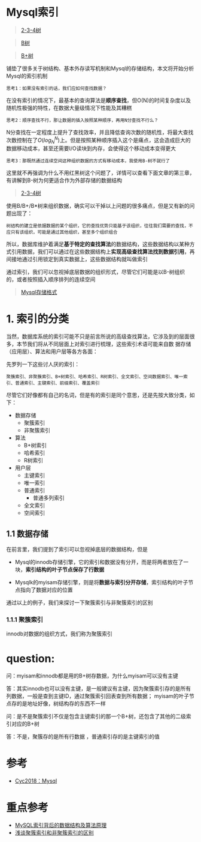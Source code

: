 # Mysql索引

> [2-3-4树](https://asea-cch.life/achrives/2-3-4-tree)

> [B树](https://asea-cch.life/achrives/btree)

> [B+树](https://asea-cch.life/achrives/b+tree)

铺垫了很多关于树结构、基本外存读写机制和Mysql的存储结构，本文将开始分析Mysql的索引机制

    思考1：如果没有索引的话，我们应如何查找数据？

在没有索引的情况下，最基本的查询算法是**顺序查找**，但O(N)的时间复杂度以及随机性极强的特性，在数据大量级情况下性能及其糟糕

    思考2：顺序查找不行，那让数据的插入按照某种顺序，再用N分查找不行么？

N分查找在一定程度上提升了查找效率，并且降低查询次数的随机性，将最大查找次数控制在了$O(log_N^N)$上。但是按照某种顺序插入这个是痛点，这会造成巨大的数据移动成本，甚至还需要I/O读块到内存，会使得这个移动成本变得更大

    思考3：那既然通过连续空间这种组织数据的方式有移动成本，我使用B-树不就行了

这里就不再强调为什么不用红黑树这个问题了，详情可以查看下面文章的第三章，有讲解到B-树为何更适合作为外部存储的数据结构

> [2-3-4树](https://asea-cch.life/achrives/2-3-4-tree)

使用B/B+/B*树来组织数据，确实可以干掉以上问题的很多痛点，但是又有新的问题出现了：

    树结构的建立是依据数据的某个组织，它的查找优势只能基于该组织，往往我们需要的查找，不应只有该组织，可能是通过其他组织，甚至多个组织组合

所以，数据库维护着满足**基于特定的查找算法**的数据结构，这些数据结构以某种方式引用数据，我们可以通过在这些数据结构上**实现高级查找算法找到数据引用**，再间接地通过引用锁定到真实数据上，这些数据结构就叫做索引

通过索引，我们可以忽视掉底层数据的组织形式，尽管它们可能是以B-树组织的，或者按照插入顺序排列的连续空间

> [Mysql存储格式](https://asea-cch.life/achrives/mysql存储格式)

# **1. 索引的分类**

当然，数据库系统的索引可能不只是前言所说的高级查找算法，它涉及到的层面很多，本节我们将从不同层面上对索引进行梳理，这些索引术语可能来自数 据存储（应用层）、算法和用户层等各方各面：

先罗列一下这些讨人厌的索引：

    聚簇索引、非聚簇索引、B+树索引、哈希索引、R树索引、全文索引、空间数据索引、唯一索引、普通索引、主键索引、前缀索引、覆盖索引

尽管它们好像都有自己的名词，但是有的索引是同个意思，还是先按大致分类，如下：

- 数据存储
    - 聚簇索引
    - 非聚簇索引
- 算法
    - B+树索引
    - 哈希索引
    - R树索引
- 用户层
    - 主键索引
    - 唯一索引
    - 普通索引
        - 普通多列索引
    - 全文索引
    - 空间索引

## **1.1 数据存储**

在前言里，我们提到了索引可以忽视掉底层的数据结构，但是

- Mysql的innodb存储引擎，它的索引和数据没有分开，而是将两者放在了一块，**索引结构的叶子节点保存了行数据**

- Mysqlk的myisam存储引擎，则是将**数据与索引分开存储**，索引结构的叶子节点指向了数据对应的位置

通过以上的例子，我们来探讨一下聚簇索引与非聚簇索引的区别

### **1.1.1 聚簇索引**

innodb对数据的组织方式，我们称为聚簇索引



# question:

问：myisam和innodb都是用的B+树存数据，为什么myisam可以没有主键

答：其实innodb也可以没有主键，是一般建议有主键，因为聚簇索引存的是所有列数据，一般是查到主键ID，通过聚簇索引回表查到所有数据；
myisam的叶子节点存的是地址好像，树结构存的东西不一样

问：是不是聚簇索引不仅是包含主键索引的那一个B+树，还包含了其他的二级索引对应的B+树

答：不是，聚簇存的是所有行数据 ，普通索引存的是主键索引的值

# 参考
- [Cyc2018：Mysql](https://www.cyc2018.xyz/%E6%95%B0%E6%8D%AE%E5%BA%93/MySQL.html#%E4%B8%80%E3%80%81%E7%B4%A2%E5%BC%95)

# 重点参考
- [MySQL索引背后的数据结构及算法原理](http://blog.codinglabs.org/articles/theory-of-mysql-index.html)
- [浅谈聚簇索引和非聚簇索引的区别](https://my.oschina.net/xiaoyoung/blog/3046779)
